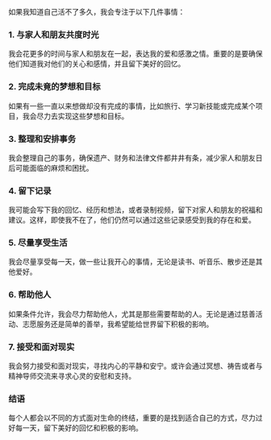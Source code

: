 如果我知道自己活不了多久，我会专注于以下几件事情：

### 1. 与家人和朋友共度时光
我会花更多的时间与家人和朋友在一起，表达我的爱和感激之情。重要的是要确保他们知道我对他们的关心和感情，并且留下美好的回忆。

### 2. 完成未竟的梦想和目标
如果有一些一直以来想做却没有完成的事情，比如旅行、学习新技能或完成某个项目，我会尽力去实现这些梦想和目标。

### 3. 整理和安排事务
我会整理自己的事务，确保遗产、财务和法律文件都井井有条，减少家人和朋友日后可能面临的麻烦和困扰。

### 4. 留下记录
我可能会写下我的回忆、经历和想法，或者录制视频，留下对家人和朋友的祝福和建议。这样，即使我不在了，他们仍然可以通过这些记录感受到我的存在和爱。

### 5. 尽量享受生活
我会尽量享受每一天，做一些让我开心的事情，无论是读书、听音乐、散步还是其他爱好。

### 6. 帮助他人
如果条件允许，我会尽力帮助他人，尤其是那些需要帮助的人。无论是通过慈善活动、志愿服务还是简单的善举，我希望能给世界留下积极的影响。

### 7. 接受和面对现实
我会努力接受和面对现实，寻找内心的平静和安宁。或许会通过冥想、祷告或者与精神导师交流来寻求心灵的安慰和支持。

### 结语
每个人都会以不同的方式面对生命的终结，重要的是找到适合自己的方式，尽力过好每一天，留下美好的回忆和积极的影响。
